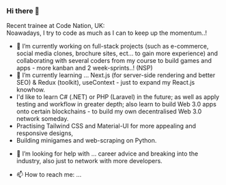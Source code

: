 ### Hi there 👋
 
Recent trainee at Code Nation, UK:
<br/>
Noawadays, I try to code as much as I can to keep up the momentum..!
- 🔭 I’m currently working on full-stack projects (such as e-commerce, social media clones, brochure sites, ect... to gain more experience) and collaborating with several coders from my course to build games and apps - more kanban and 2 week-sprints..! (NSP)
- 🌱 I’m currently learning ... Next.js (for server-side rendering and better SEO) & Redux (toolkit), useContext - just to expand my React.js knowhow.
- I'd like to learn C# (.NET) or PHP (Laravel) in the future; as well as apply testing and workflow in greater depth; also learn to build Web 3.0 apps onto certain blockchains - to build my own decentralised Web 3.0 network someday.
- Practising Tailwind CSS and Material-UI for more appealing and responsive designs, 
- Building minigames and web-scraping on Python.   
<!-- - 👯 I’m looking to collaborate on ... full-stack projects in general. -->
- 🤔 I’m looking for help with ... career advice and breaking into the industry, also just to network with more developers.
<!-- - 💬 Ask me about coding related. -->
- 📫 How to reach me: ... 
<!-- - ⚡ Fun fact: ... -->
